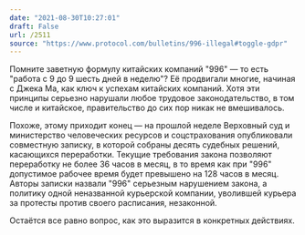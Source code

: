 ```yaml
---
date: "2021-08-30T10:27:01"
draft: False
url: /2511
source: "https://www.protocol.com/bulletins/996-illegal#toggle-gdpr"
---
```


Помните заветную формулу китайских компаний "996" — то есть "работа с 9 до 9 шесть дней в неделю"? Её продвигали многие, начиная с Джека Ма, как ключ к успехам китайских компаний. Хотя эти принципы серьезно нарушали любое трудовое законодательство, в том числе и китайское, правительство до сих пор никак не вмешивалось.

Похоже, этому приходит конец — на прошлой неделе Верховный суд и министерство человеческих ресурсов и соцстрахования опубликовали совместную записку, в которой собраны десять судебных решений, касающихся переработки. Текущие требования закона позволяют переработку не более 36 часов в месяц, в то время как при "996" допустимое рабочее время будет превышено на 128 часов в месяц. Авторы записки назвали "996" серьезным нарушением закона, а политику одной неназванной курьерской компании, уволившей курьера за протесты против своего расписания, незаконной.

Остаётся все равно вопрос, как это выразится в конкретных действиях.
